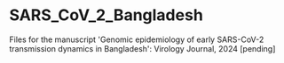 # SARS_CoV_2_Bangladesh
Files for the manuscript 'Genomic epidemiology of early SARS-CoV-2 transmission dynamics in Bangladesh': Virology Journal, 2024 [pending]
